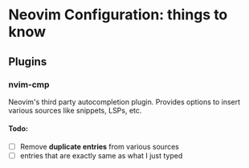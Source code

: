 # Neovim Configuration: things to know

## Plugins

### nvim-cmp

Neovim's third party autocompletion plugin. Provides options to insert various sources like snippets, LSPs, etc.

#### Todo:

- [ ] Remove **duplicate entries** from various sources
- [ ] entries that are exactly same as what I just typed
